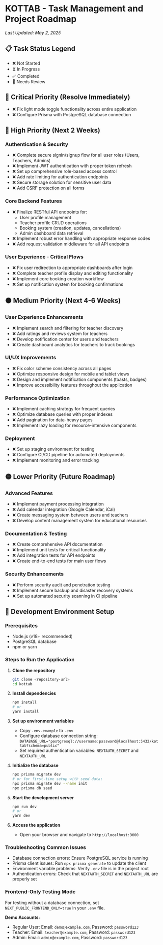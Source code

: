 # KOTTAB - Task Management and Project Roadmap

*Last Updated: May 2, 2025*

## 📋 Task Status Legend
- ❌ Not Started
- ⏳ In Progress
- ✅ Completed
- 🔄 Needs Review

## 🚨 Critical Priority (Resolve Immediately)
- ❌ Fix light mode toggle functionality across entire application
- ❌ Configure Prisma with PostgreSQL database connection

## 🔴 High Priority (Next 2 Weeks)

### Authentication & Security
- ❌ Complete secure signin/signup flow for all user roles (Users, Teachers, Admins)
- ❌ Implement JWT authentication with proper token refresh
- ❌ Set up comprehensive role-based access control
- ❌ Add rate limiting for authentication endpoints
- ❌ Secure storage solution for sensitive user data
- ❌ Add CSRF protection on all forms

### Core Backend Features
- ❌ Finalize RESTful API endpoints for:
  - User profile management
  - Teacher profile CRUD operations
  - Booking system (creation, updates, cancellations)
  - Admin dashboard data retrieval
- ❌ Implement robust error handling with appropriate response codes
- ❌ Add request validation middleware for all API endpoints

### User Experience - Critical Flows
- ❌ Fix user redirection to appropriate dashboards after login
- ❌ Complete teacher profile display and editing functionality
- ❌ Implement core booking creation workflow
- ❌ Set up notification system for booking confirmations

## 🟠 Medium Priority (Next 4-6 Weeks)

### User Experience Enhancements
- ❌ Implement search and filtering for teacher discovery
- ❌ Add ratings and reviews system for teachers
- ❌ Develop notification center for users and teachers
- ❌ Create dashboard analytics for teachers to track bookings

### UI/UX Improvements
- ❌ Fix color scheme consistency across all pages
- ❌ Optimize responsive design for mobile and tablet views
- ❌ Design and implement notification components (toasts, badges)
- ❌ Improve accessibility features throughout the application

### Performance Optimization
- ❌ Implement caching strategy for frequent queries
- ❌ Optimize database queries with proper indexes
- ❌ Add pagination for data-heavy pages
- ❌ Implement lazy loading for resource-intensive components

### Deployment
- ❌ Set up staging environment for testing
- ❌ Configure CI/CD pipeline for automated deployments
- ❌ Implement monitoring and error tracking

## 🟡 Lower Priority (Future Roadmap)

### Advanced Features
- ❌ Implement payment processing integration
- ❌ Add calendar integration (Google Calendar, iCal)
- ❌ Create messaging system between users and teachers
- ❌ Develop content management system for educational resources

### Documentation & Testing
- ❌ Create comprehensive API documentation
- ❌ Implement unit tests for critical functionality
- ❌ Add integration tests for API endpoints
- ❌ Create end-to-end tests for main user flows

### Security Enhancements
- ❌ Perform security audit and penetration testing
- ❌ Implement secure backup and disaster recovery systems
- ❌ Set up automated security scanning in CI pipeline

## 🔧 Development Environment Setup

### Prerequisites
- Node.js (v18+ recommended)
- PostgreSQL database
- npm or yarn

### Steps to Run the Application
1. **Clone the repository**
   ```bash
   git clone <repository-url>
   cd kottab
   ```

2. **Install dependencies**
   ```bash
   npm install
   # or
   yarn install
   ```

3. **Set up environment variables**
   - Copy `.env.example` to `.env`
   - Configure database connection string: `DATABASE_URL="postgresql://username:password@localhost:5432/kottab?schema=public"`
   - Set required authentication variables: `NEXTAUTH_SECRET` and `NEXTAUTH_URL`

4. **Initialize the database**
   ```bash
   npx prisma migrate dev
   # or for first-time setup with seed data:
   npx prisma migrate dev --name init
   npx prisma db seed
   ```

5. **Start the development server**
   ```bash
   npm run dev
   # or
   yarn dev
   ```

6. **Access the application**
   - Open your browser and navigate to `http://localhost:3000`

### Troubleshooting Common Issues
- Database connection errors: Ensure PostgreSQL service is running
- Prisma client issues: Run `npx prisma generate` to update the client
- Environment variable problems: Verify `.env` file is in the project root
- Authentication errors: Check that `NEXTAUTH_SECRET` and `NEXTAUTH_URL` are properly set

### Frontend-Only Testing Mode
For testing without a database connection, set `NEXT_PUBLIC_FRONTEND_ONLY=true` in your `.env` file.

**Demo Accounts:**
- Regular User: Email: `demo@example.com`, Password: `password123`
- Teacher: Email: `teacher@example.com`, Password: `password123`
- Admin: Email: `admin@example.com`, Password: `password123`